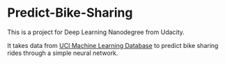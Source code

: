 # Predict-Bike-Sharing

This is a project for Deep Learning Nanodegree from Udacity.

It takes data from [UCI Machine Learning Database](https://archive.ics.uci.edu/ml/datasets/Bike+Sharing+Dataset) to predict bike sharing rides through a simple neural network.

